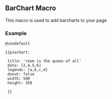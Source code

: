 BarChart Macro
--------------

This macro is used to add barcharts to your page

### Example

```
@usedefault

{{piechart:

 title: 'reem is the queen of all'
 data: [2,4,5,6] 
 legends: [a,b,c,d]
 donut: false
 width: 500
 height: 350
 
 }}
```

